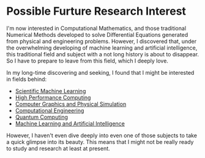 # Possible Furture Research Interest

I'm now interested in Computational Mathematics, and those traditional Numerical Methods developed to solve Differential Equations generated from physical and engineering problems. However, I discovered that, 
under the overwhelming developing of machine learning and artificial intelligence, this traditional field and subject with a not long
 history is about to disappear. So I have to prepare to leave from this field, which I deeply love.

In my long-time discovering and seeking, I found that I might be interested in fields behind:

* [Scientific Machine Learning](SML.md)
* [High Performance Computing](HPC.md)
* [Computer Graphics and Physical Simulation](CGPS.md)
* [Computational Engineering](CE.md)
* [Quantum Computing](QC.md)
* [Machine Learning and Artificial Intelligence](MLAI.md)

However, I haven't even dive deeply into even one of those subjects to take a quick glimpse into its beauty.
 This means that I might not be really ready to study and research at least at present.